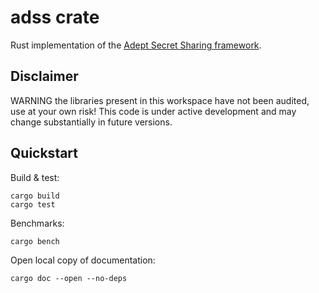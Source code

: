 # adss crate

Rust implementation of the [Adept Secret Sharing framework](https://eprint.iacr.org/2020/800).

## Disclaimer

WARNING the libraries present in this workspace have not been audited,
use at your own risk! This code is under active development and may
change substantially in future versions.

## Quickstart

Build & test:
```
cargo build
cargo test
```

Benchmarks:
```
cargo bench
```

Open local copy of documentation:
```
cargo doc --open --no-deps
```
